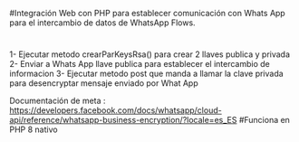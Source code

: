 #Integración Web con PHP para establecer comunicación con Whats App para el intercambio de datos de WhatsApp Flows.
# 
1- Ejecutar metodo crearParKeysRsa() para crear 2 llaves publica y privada
2- Enviar a Whats App llave publica para establecer el intercambio de informacion
3- Ejecutar metodo post que manda a llamar la clave privada para desencryptar mensaje enviado por What App

Documentación de meta : https://developers.facebook.com/docs/whatsapp/cloud-api/reference/whatsapp-business-encryption/?locale=es_ES
#Funciona en PHP 8 nativo 
